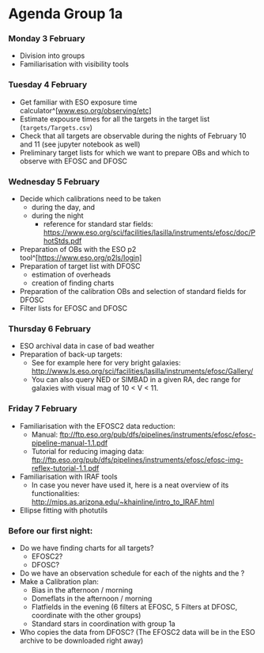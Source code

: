 # Agenda Group 1a

### Monday 3 February
- Division into groups
- Familiarisation with visibility tools

### Tuesday 4 February
- Get familiar with ESO exposure time calculator^[www.eso.org/observing/etc]
- Estimate expousre times for all the targets in the target list (`targets/Targets.csv`)
- Check that all targets are observable during the nights of February 10 and 11 (see jupyter notebook as well)
- Preliminary target lists for which we want to prepare OBs and which to observe with EFOSC and DFOSC

### Wednesday 5 February
- Decide which calibrations need to be taken
  - during the day, and
  - during the night
    - reference for standard star fields: https://www.eso.org/sci/facilities/lasilla/instruments/efosc/doc/PhotStds.pdf
- Preparation of OBs with the ESO p2 tool^[https://www.eso.org/p2ls/login]
- Preparation of target list with DFOSC
  - estimation of overheads
  - creation of finding charts
- Preparation of the calibration OBs and selection of standard fields for DFOSC
- Filter lists for EFOSC and DFOSC

### Thursday 6 February
- ESO archival data in case of bad weather
- Preparation of back-up targets:
  - See for example here for very bright galaxies: http://www.ls.eso.org/sci/facilities/lasilla/instruments/efosc/Gallery/
  - You can also query NED or SIMBAD in a given RA, dec range for galaxies with visual mag of 10 < V < 11.

### Friday 7 February
- Familiarisation with the EFOSC2 data reduction: 
  - Manual: ftp://ftp.eso.org/pub/dfs/pipelines/instruments/efosc/efosc-pipeline-manual-1.1.pdf
  - Tutorial for reducing imaging data: ftp://ftp.eso.org/pub/dfs/pipelines/instruments/efosc/efosc-img-reflex-tutorial-1.1.pdf
- Familiarisation with IRAF tools
  - In case you never have used it, here is a neat overview of its functionalities: http://mips.as.arizona.edu/~khainline/intro_to_IRAF.html
- Ellipse fitting with photutils

### Before our first night:
- Do we have finding charts for all targets?
  - EFOSC2?
  - DFOSC?
- Do we have an observation schedule for each of the nights and the ?
- Make a Calibration plan:
  - Bias in the afternoon / morning
  - Domeflats in the afternoon / morning
  - Flatfields in the evening (6 filters at EFOSC, 5 Filters at DFOSC, coordinate with the other groups)
  - Standard stars in coordination with group 1a
- Who copies the data from DFOSC? (The EFOSC2 data will be in the ESO archive to be downloaded right away)

